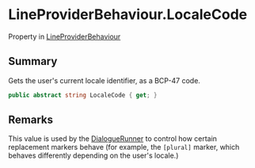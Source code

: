 # LineProviderBehaviour.LocaleCode

Property in [LineProviderBehaviour](/api/csharp/yarn.unity.lineproviderbehaviour.md)

## Summary


Gets the user's current locale identifier, as a BCP-47 code.


```csharp
public abstract string LocaleCode { get; }
```

## Remarks


This value is used by the  <a href="yarn.unity.dialoguerunner.md">DialogueRunner</a>  to control
how certain replacement markers behave (for example, the
<code>[plural]</code>  marker, which behaves differently depending on the
user's locale.)


